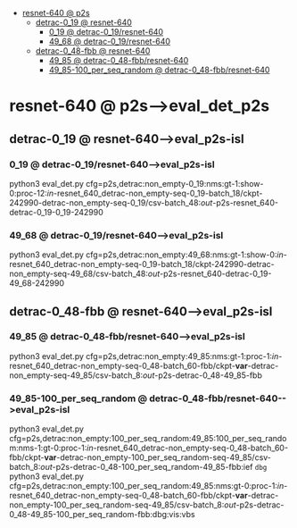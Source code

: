 <!-- MarkdownTOC -->

- [resnet-640       @ p2s](#resnet_640___p2_s_)
    - [detrac-0_19       @ resnet-640](#detrac_0_19___resnet_640_)
        - [0_19       @ detrac-0_19/resnet-640](#0_19___detrac_0_19_resnet_640_)
        - [49_68       @ detrac-0_19/resnet-640](#49_68___detrac_0_19_resnet_640_)
    - [detrac-0_48-fbb       @ resnet-640](#detrac_0_48_fbb___resnet_640_)
        - [49_85       @ detrac-0_48-fbb/resnet-640](#49_85___detrac_0_48_fbb_resnet_640_)
        - [49_85-100_per_seq_random       @ detrac-0_48-fbb/resnet-640](#49_85_100_per_seq_random___detrac_0_48_fbb_resnet_640_)

<!-- /MarkdownTOC -->
<a id="resnet_640___p2_s_"></a>
# resnet-640       @ p2s-->eval_det_p2s
<a id="detrac_0_19___resnet_640_"></a>
## detrac-0_19       @ resnet-640-->eval_p2s-isl
<a id="49_68___detrac_0_9_resnet_640_vi_d_"></a>
<a id="0_19___detrac_0_19_resnet_640_"></a>
### 0_19       @ detrac-0_19/resnet-640-->eval_p2s-isl
python3 eval_det.py cfg=p2s,detrac:non_empty-0_19:nms:gt-1:show-0:proc-12:_in_-resnet_640_detrac-non_empty-seq-0_19-batch_18/ckpt-242990-detrac-non_empty-seq-0_19/csv-batch_48:_out_-p2s-resnet_640-detrac-0_19-0_19-242990
<a id="49_68___detrac_0_19_resnet_640_"></a>
### 49_68       @ detrac-0_19/resnet-640-->eval_p2s-isl
python3 eval_det.py cfg=p2s,detrac:non_empty:49_68:nms:gt-1:show-0:_in_-resnet_640_detrac-non_empty-seq-0_19-batch_18/ckpt-242990-detrac-non_empty-seq-49_68/csv-batch_48:_out_-p2s-resnet_640-detrac-0_19-49_68-242990

<a id="detrac_0_48_fbb___resnet_640_"></a>
## detrac-0_48-fbb       @ resnet-640-->eval_p2s-isl
<a id="49_85___detrac_0_48_fbb_resnet_640_"></a>
### 49_85       @ detrac-0_48-fbb/resnet-640-->eval_p2s-isl
python3 eval_det.py cfg=p2s,detrac:non_empty:49_85:nms:gt-1:proc-1:_in_-resnet_640_detrac-non_empty-seq-0_48-batch_60-fbb/ckpt-__var__-detrac-non_empty-seq-49_85/csv-batch_8:_out_-p2s-detrac-0_48-49_85-fbb

<a id="49_85_100_per_seq_random___detrac_0_48_fbb_resnet_640_"></a>
### 49_85-100_per_seq_random       @ detrac-0_48-fbb/resnet-640-->eval_p2s-isl
python3 eval_det.py cfg=p2s,detrac:non_empty:100_per_seq_random:49_85:100_per_seq_random:nms-1:gt-0:proc-1:_in_-resnet_640_detrac-non_empty-seq-0_48-batch_60-fbb/ckpt-__var__-detrac-non_empty-100_per_seq_random-seq-49_85/csv-batch_8:_out_-p2s-detrac-0_48-100_per_seq_random-49_85-fbb:ief
`dbg`
python3 eval_det.py cfg=p2s,detrac:non_empty:100_per_seq_random:49_85:nms:gt-0:proc-1:_in_-resnet_640_detrac-non_empty-seq-0_48-batch_60-fbb/ckpt-__var__-detrac-non_empty-100_per_seq_random-seq-49_85/csv-batch_8:_out_-p2s-detrac-0_48-49_85-100_per_seq_random-fbb:dbg:vis:vbs


